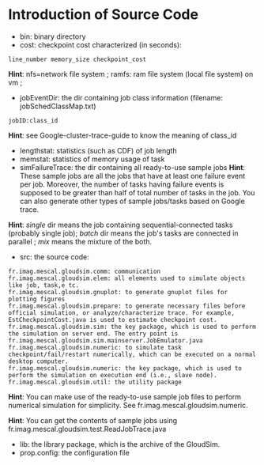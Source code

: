 # Introduction of Source Code #

  * bin: binary directory
  * cost: checkpoint cost characterized (in seconds):
```
line_number memory_size checkpoint_cost
```

**Hint**: nfs=network file system ; ramfs: ram file system (local file system) on vm ;
  * jobEventDir: the dir containing job class information (filename: jobSchedClassMap.txt)
```
jobID:class_id
```

**Hint**: see Google-cluster-trace-guide to know the meaning of class\_id
  * lengthstat: statistics (such as CDF) of job length
  * memstat: statistics of memory usage of task
  * simFailureTrace: the dir containing all ready-to-use sample jobs
**Hint**: These sample jobs are all the jobs that have at least one failure event per job. Moreover, the number of tasks having failure events is supposed to be greater than half of total number of tasks in the job. You can also generate other types of sample jobs/tasks based on Google trace.

**Hint**: _single_ dir means the job containing sequential-connected tasks (probably single job); _batch_ dir means the job's tasks are connected in parallel ; _mix_ means the mixture of the both.
  * src: the source code:
```
fr.imag.mescal.gloudsim.comm: communication
fr.imag.mescal.gloudsim.elem: all elements used to simulate objects like job, task,e tc.
fr.imag.mescal.gloudsim.gnuplot: to generate gnuplot files for plotting figures
fr.imag.mescal.gloudsim.prepare: to generate necessary files before official simulation, or analyze/characterize trace. For example, EstCheckpointCost.java is used to estimate checkpoint cost.
fr.imag.mescal.gloudsim.sim: the key package, which is used to perform the simulation on server end. The entry point is fr.imag.mescal.gloudsim.sim.mainserver.JobEmulator.java 
fr.imag.mescal.gloudsim.numeric: to simulate task checkpoint/fail/restart numerically, which can be executed on a normal desktop computer.
fr.imag.mescal.gloudsim.numeric: the key package, which is used to perform the simulation on execution end (i.e., slave node).  
fr.imag.mescal.gloudsim.util: the utility package
```

**Hint**: You can make use of the ready-to-use sample job files to perform numerical simulation for simplicity. See fr.imag.mescal.gloudsim.numeric.

**Hint**: You can get the contents of sample jobs using fr.imag.mescal.gloudsim.test.ReadJobTrace.java

  * lib: the library package, which is the archive of the GloudSim.
  * prop.config: the configuration file
